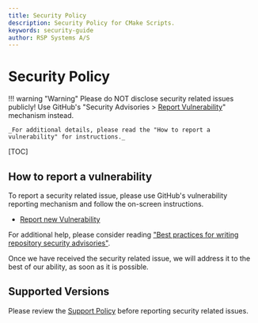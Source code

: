 ```yaml
---
title: Security Policy
description: Security Policy for CMake Scripts.
keywords: security-guide
author: RSP Systems A/S
---
```


# Security Policy

!!! warning "Warning"
    Please do NOT disclose security related issues publicly! Use GitHub's "Security Advisories >
    [Report Vulnerability](https://github.com/rsps/cmake-scripts/security/advisories/new)" mechanism instead.
    
    _For additional details, please read the "How to report a vulnerability" for instructions._

[TOC]

## How to report a vulnerability

To report a security related issue, please use GitHub's vulnerability reporting mechanism and follow the
on-screen instructions.

* [Report new Vulnerability](https://github.com/rsps/cmake-scripts/security/advisories/new)

For additional help, please consider reading ["Best practices for writing repository security advisories"](https://docs.github.com/en/code-security/security-advisories/guidance-on-reporting-and-writing-information-about-vulnerabilities/best-practices-for-writing-repository-security-advisories).

Once we have received the security related issue, we will address it to the best of our ability, as soon as it is
possible.

## Supported Versions

Please review the [Support Policy](./01_release-notes.md#support-policy) before reporting security related issues.